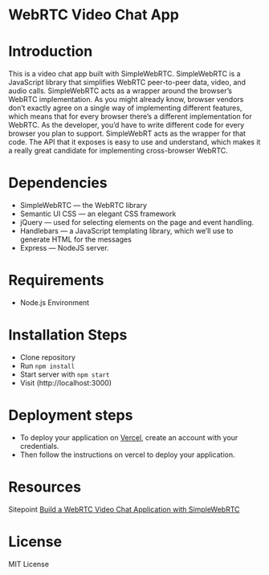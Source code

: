 # WebRTC Video Chat App

# Introduction
This is a video chat app built with SimpleWebRTC. SimpleWebRTC is a JavaScript library that simplifies WebRTC peer-to-peer data, video, and audio calls. SimpleWebRTC acts as a wrapper around the browser’s WebRTC implementation. 
As you might already know, browser vendors don’t exactly agree on a single way of implementing different features, which means that for every browser there’s a different implementation for WebRTC. As the developer, you’d have to write different code for every browser you plan to support. SimpleWebRT acts as the wrapper for that code. The API that it exposes is easy to use and understand, which makes it a really great candidate for implementing cross-browser WebRTC.

# Dependencies
- SimpleWebRTC — the WebRTC library
- Semantic UI CSS — an elegant CSS framework
- jQuery — used for selecting elements on the page and event handling.
- Handlebars — a JavaScript templating library, which we’ll use to generate HTML for the messages
- Express — NodeJS server.

# Requirements
- Node.js Environment

# Installation Steps
- Clone repository
- Run ```npm install```
- Start server with ```npm start```
- Visit (http://localhost:3000)

# Deployment steps
- To deploy your application on [Vercel](https://vercel.com/), create an account with your credentials.
- Then follow the instructions on vercel to deploy your application.

# Resources
Sitepoint [Build a WebRTC Video Chat Application with SimpleWebRTC](https://www.sitepoint.com/webrtc-video-chat-application-simplewebrtc/)

# License
MIT License

